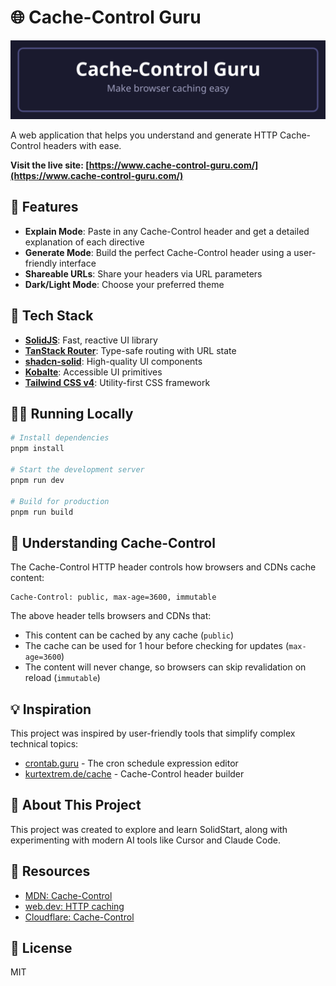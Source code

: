 # 🌐 Cache-Control Guru

![Cache-Control Guru](public/header.svg)

A web application that helps you understand and generate HTTP Cache-Control headers with ease.

**Visit the live site: [https://www.cache-control-guru.com/](https://www.cache-control-guru.com/)**

## 🚀 Features

- **Explain Mode**: Paste in any Cache-Control header and get a detailed explanation of each directive
- **Generate Mode**: Build the perfect Cache-Control header using a user-friendly interface
- **Shareable URLs**: Share your headers via URL parameters
- **Dark/Light Mode**: Choose your preferred theme

## 🧰 Tech Stack

- **[SolidJS](https://www.solidjs.com/)**: Fast, reactive UI library
- **[TanStack Router](https://tanstack.com/router/latest)**: Type-safe routing with URL state
- **[shadcn-solid](https://shadcn-solid.com/)**: High-quality UI components
- **[Kobalte](https://kobalte.dev/)**: Accessible UI primitives
- **[Tailwind CSS v4](https://tailwindcss.com/blog/tailwindcss-v4)**: Utility-first CSS framework

## 🏃‍♂️ Running Locally

```bash
# Install dependencies
pnpm install

# Start the development server
pnpm run dev

# Build for production
pnpm run build
```

## 📝 Understanding Cache-Control

The Cache-Control HTTP header controls how browsers and CDNs cache content:

```
Cache-Control: public, max-age=3600, immutable
```

The above header tells browsers and CDNs that:

- This content can be cached by any cache (`public`)
- The cache can be used for 1 hour before checking for updates (`max-age=3600`)
- The content will never change, so browsers can skip revalidation on reload (`immutable`)

## 💡 Inspiration

This project was inspired by user-friendly tools that simplify complex technical topics:

- [crontab.guru](https://crontab.guru/) - The cron schedule expression editor
- [kurtextrem.de/cache](https://kurtextrem.de/cache) - Cache-Control header builder

## 🔎 About This Project

This project was created to explore and learn SolidStart, along with experimenting with modern AI tools like Cursor and Claude Code.

## 📖 Resources

- [MDN: Cache-Control](https://developer.mozilla.org/en-US/docs/Web/HTTP/Headers/Cache-Control)
- [web.dev: HTTP caching](https://web.dev/articles/http-cache)
- [Cloudflare: Cache-Control](https://developers.cloudflare.com/cache/concepts/cache-control/)

## 📄 License

MIT
